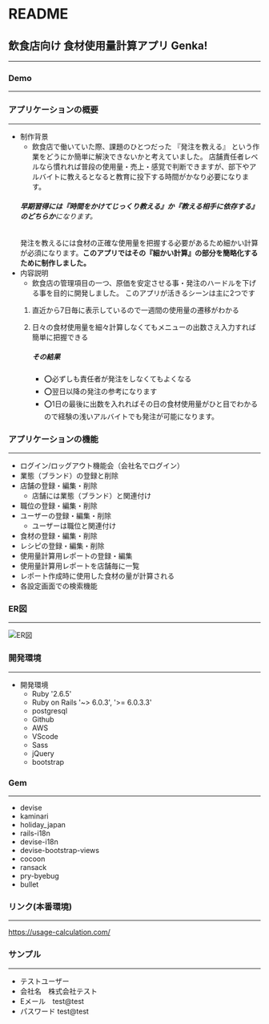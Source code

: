 
# README

## 飲食店向け 食材使用量計算アプリ Genka!
___


  ### Demo
  ___



  ### アプリケーションの概要
___
  - 制作背景
    - 飲食店で働いていた際、課題のひとつだった 『発注を教える』 という作業をどうにか簡単に解決できないかと考えていました。
    店舗責任者レベルなら慣れれば普段の使用量・売上・感覚で判断できますが、部下やアルバイトに教えるとなると教育に投下する時間がかなり必要になります。
    ###### **早期習得には『時間をかけてじっくり教える』か『教える相手に依存する』のどちらか**になります。
    発注を教えるには食材の正確な使用量を把握する必要があるため細かい計算が必須になります。**このアプリではその『細かい計算』の部分を簡略化するために制作しました。**
  - 内容説明
    - 飲食店の管理項目の一つ、原価を安定させる事・発注のハードルを下げる事を目的に開発しました。
      このアプリが活きるシーンは主に2つです
     1. 直近から7日毎に表示しているので一週間の使用量の遷移がわかる
     2. 日々の食材使用量を細々計算しなくてもメニューの出数さえ入力すれば簡単に把握できる
        
        ##### その結果
         - ⭕️必ずしも責任者が発注をしなくてもよくなる
         - ⭕️翌日以降の発注の参考になります
         - ⭕️1日の最後に出数を入れればその日の食材使用量がひと目でわかるので経験の浅いアルバイトでも発注が可能になります。


  ### アプリケーションの機能
  ___
  - ログイン/ロッグアウト機能会（会社名でログイン）
  - 業態（ブランド）の登録と削除
  - 店舗の登録・編集・削除
    - 店舗には業態（ブランド）と関連付け
  - 職位の登録・編集・削除
  - ユーザーの登録・編集・削除
    - ユーザーは職位と関連付け
  - 食材の登録・編集・削除
  - レシピの登録・編集・削除
  - 使用量計算用レポートの登録・編集
  - 使用量計算用レポートを店舗毎に一覧
  - レポート作成時に使用した食材の量が計算される
  - 各設定画面での検索機能


 ### ER図
  ___
  ![ER図](https://i.gyazo.com/db64ceb9416f35e3bf7b4c8a59793ca5.png)
 
 
 ### 開発環境
  ___

  - 開発環境
      - Ruby          '2.6.5'
      - Ruby on Rails '~> 6.0.3', '>= 6.0.3.3'
      - postgresql
      - Github
      - AWS
      - VScode
      - Sass
      - jQuery
      - bootstrap


  ###  Gem
  ___
  -  devise
  -  kaminari
  -  holiday_japan
  -  rails-i18n
  -  devise-i18n
  -  devise-bootstrap-views
  -  cocoon
  -  ransack
  -  pry-byebug
  -  bullet



  ### リンク(本番環境)
  ___
  https://usage-calculation.com/



  ### サンプル
  ___
  - テストユーザー
   - 会社名　株式会社テスト
   - Eメール　test@test
   - パスワード test@test
